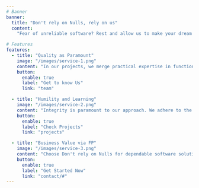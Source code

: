 ```yaml
---
# Banner
banner:
  title: "Don't rely on Nulls, rely on us"
  content: 
    "Fear of unreliable software? Rest and allow us to make your dream a reality with our unmatched attention to detail and diligence towards reputable software"

# Features
features:
  - title: "Quality as Paramount"
    image: "/images/service-1.png"
    content: "In our projects, we merge practical expertise in functional programming with a commitment to delivering solutions on time and within budget --- you can trust us that your product will fly in no time. We focus on efficient delivery at low cost, without compromising on quality and transparency. Our team of dedicated professionals leverages both practical and abstract strategies to create reliable software solutions that meet our clients' requirements. We value partnerships with the open-source community, fostering an environment where diverse perspectives converge to shape tailored solutions that best fit the product."
    button:
      enable: true
      label: "Get to know Us"
      link: "team"

  - title: "Humility and Learning"
    image: "/images/service-2.png"
    content: "Integrity is paramount to our approach. We adhere to the highest ethical standards and craftsmanship to ensure our solutions align seamlessly with our clients' objectives. In a rapidly evolving tech landscape, we remain humble learners, valuing grounded ideas and the pursuit of improvement. Our team embraces ongoing education and exploration to shape the future of software development. Collaboration is at the heart of our ethos. Our hobby projects demonstrate how dedicated we are into exploration and facing uncharged territories."
    button:
      enable: true
      label: "Check Projects"
      link: "projects"

  - title: "Business Value via FP"
    image: "/images/service-3.png"
    content: "Choose Don't rely on Nulls for dependable software solutions. Join us on a journey where practical innovation meets from-first-principles reflection, guided by our expertise in functional programming, towards a brighter digital horizon. The outcome will be pretty, and maintanable enough that you will like to frame it."
    button:
      enable: true
      label: "Get Started Now"
      link: "contact/#"
---
```


